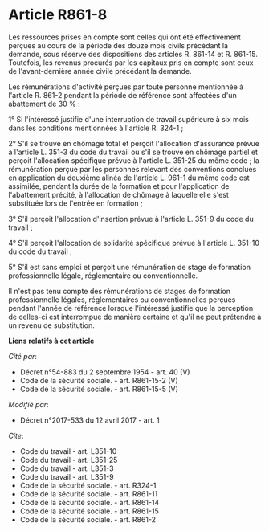 # Article R861-8

Les ressources prises en compte sont celles qui ont été effectivement perçues au cours de la période des douze mois civils
précédant la demande, sous réserve des dispositions des articles R. 861-14 et R. 861-15. Toutefois, les revenus procurés par
les capitaux pris en compte sont ceux de l'avant-dernière année civile précédant la demande.

Les rémunérations d'activité perçues par toute personne mentionnée à l'article R. 861-2 pendant la période de référence sont
affectées d'un abattement de 30 % :

1° Si l'intéressé justifie d'une interruption de travail supérieure à six mois dans les conditions mentionnées à l'article R.
324-1 ;

2° S'il se trouve en chômage total et perçoit l'allocation d'assurance prévue à l'article L. 351-3 du code du travail ou s'il
se trouve en chômage partiel et perçoit l'allocation spécifique prévue à l'article L. 351-25 du même code ; la rémunération
perçue par les personnes relevant des conventions conclues en application du deuxième alinéa de l'article L. 961-1 du même
code est assimilée, pendant la durée de la formation et pour l'application de l'abattement précité, à l'allocation de chômage
à laquelle elle s'est substituée lors de l'entrée en formation ;

3° S'il perçoit l'allocation d'insertion prévue à l'article L. 351-9 du code du travail ;

4° S'il perçoit l'allocation de solidarité spécifique prévue à l'article L. 351-10 du code du travail ;

5° S'il est sans emploi et perçoit une rémunération de stage de formation professionnelle légale, réglementaire ou
conventionnelle.

Il n'est pas tenu compte des rémunérations de stages de formation professionnelle légales, réglementaires ou conventionnelles
perçues pendant l'année de référence lorsque l'intéressé justifie que la perception de celles-ci est interrompue de manière
certaine et qu'il ne peut prétendre à un revenu de substitution.

**Liens relatifs à cet article**

_Cité par_:

  - Décret n°54-883 du 2 septembre 1954 - art. 40 (V)
  - Code de la sécurité sociale. - art. R861-15-2 (V)
  - Code de la sécurité sociale. - art. R861-15-5 (V)

_Modifié par_:

  - Décret n°2017-533 du 12 avril 2017 - art. 1

_Cite_:

  - Code du travail - art. L351-10
  - Code du travail - art. L351-25
  - Code du travail - art. L351-3
  - Code du travail - art. L351-9
  - Code de la sécurité sociale. - art. R324-1
  - Code de la sécurité sociale. - art. R861-11
  - Code de la sécurité sociale. - art. R861-14
  - Code de la sécurité sociale. - art. R861-15
  - Code de la sécurité sociale. - art. R861-2
